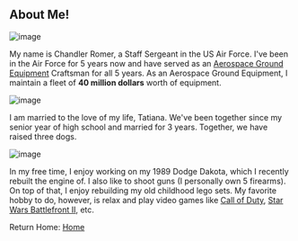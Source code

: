 ## About Me!

![image](https://user-images.githubusercontent.com/71666302/94974862-7d336f00-04d5-11eb-8fa4-440ab7e48c3a.png) 

My name is Chandler Romer, a Staff Sergeant in the US Air Force. I've been in the Air Force for 5 years now and have served as an [Aerospace Ground Equipment](https://www.airforce.com/careers/detail/aerospace-ground-equipment?ds_rl=1280510&ds_rl=1280513&ds_rl=1280513&gclid=Cj0KCQjw5eX7BRDQARIsAMhYLP-8-QLeNew1zo3WYYVFidhLz6_gG1WD4mQSdBICinosOcwT7RWaUwIaAjbzEALw_wcB&gclsrc=aw.ds) Craftsman for all 5 years. As an Aerospace Ground Equipment, I maintain a fleet of <b>40 million dollars</b> worth of equipment. 

![image](https://user-images.githubusercontent.com/71666302/95032630-f3280980-0680-11eb-9427-5961733ff0a9.png)

I am married to the love of my life, Tatiana. We've been together since my senior year of high school and married for 3 years. Together, we have raised three dogs. 

![image](https://user-images.githubusercontent.com/71666302/95036615-12796380-068e-11eb-95b5-a02cd0466ed2.png)

In my free time, I enjoy working on my 1989 Dodge Dakota, which I recently rebuilt the engine of. I also like to shoot guns (I personally own 5 firearms). On top of that, I enjoy rebuilding my old childhood lego sets. My favorite hobby to do, however, is relax and play video games like [Call of Duty](https://www.callofduty.com/home), [Star Wars Battlefront II](https://www.ea.com/games/starwars/battlefront/star-wars-battlefront-2), etc.




Return Home: [Home](Index.md)
